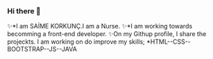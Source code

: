 ### Hi there 👋



✨*I am SAİME KORKUNÇ.I am a Nurse.
✨*I am working towards becomming
  a front-end developer. 
✨On my Githup profile, I share the projeckts.
  I am working on do improve my skills; 
*HTML--CSS--BOOTSTRAP--JS--JAVA
